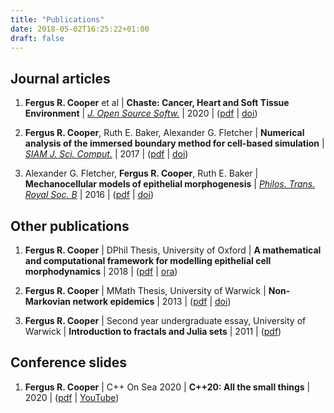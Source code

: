 ```yaml
---
title: "Publications"
date: 2018-05-02T16:25:22+01:00
draft: false
---
```


## Journal articles

1. **Fergus R. Cooper** et al | **Chaste: Cancer, Heart and Soft Tissue Environment** | [*J. Open Source Softw.*](https://joss.theoj.org/) | 2020 | ([pdf](2020Cooper_ChasteJOSS.pdf) | [doi](https://doi.org/10.21105/joss.01848))

1. **Fergus R. Cooper**, Ruth E. Baker, Alexander G. Fletcher | **Numerical analysis of the immersed boundary method for cell-based simulation** | [*SIAM J. Sci. Comput.*](https://www.siam.org/Publications/Journals/SIAM-Journal-on-Scientific-Computing-SISC) | 2017 | ([pdf](2017Cooper_ImmersedBoundary.pdf) | [doi](https://doi.org/10.1137/16M1092246))

1. Alexander G. Fletcher, **Fergus R. Cooper**, Ruth E. Baker | **Mechanocellular models of epithelial morphogenesis** | [*Philos. Trans. Royal Soc. B*](https://royalsocietypublishing.org/journal/rstb) | 2016 | ([pdf](2016Fletcher_MechanocellularModels.pdf) | [doi](https://doi.org/10.1098/rstb.2015.0519))

## Other publications

1. **Fergus R. Cooper** | DPhil Thesis, University of Oxford | **A mathematical and computational framework for modelling epithelial cell morphodynamics** | 2018 | ([pdf](2018Cooper_DPhilThesis.pdf) | [ora](https://ora.ox.ac.uk/objects/uuid:1d8c7a1f-931e-464a-8a4b-1eea41f69906))

1. **Fergus R. Cooper** | MMath Thesis, University of Warwick | **Non-Markovian network epidemics** | 2013 | ([pdf](2013Cooper_MMathThesis_NonMarkovian.pdf) | [doi](https://doi.org/10.5281/zenodo.3250895))

1. **Fergus R. Cooper** | Second year undergraduate essay, University of Warwick | **Introduction to fractals and Julia sets** | 2011 | ([pdf](2011Cooper_IntroductionToFractals.pdf))

## Conference slides

1. **Fergus R. Cooper** | C++ On Sea 2020  | **C++20: All the small things** | 2020 | ([pdf](2020CppOnSeaSlides.pdf) | [YouTube](https://www.youtube.com/watch?v=LL_NrM7MY44))